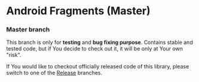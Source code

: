 Android Fragments (Master)
===============

### Master branch ###
This branch is only for **testing** and **bug fixing purpose**. Contains stable and tested code, but if You decide to check out it, it will be only at Your own "risk".

If You would like to checkout officially released code of this library, please switch to one of the [Release](https://github.com/Wolf-ITechnologies/android_fragments "Officially released code") branches.